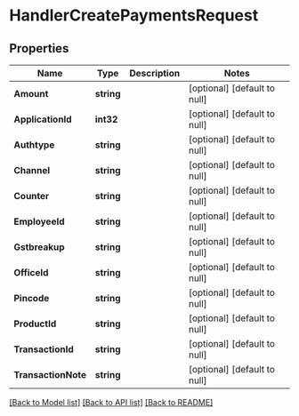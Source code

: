 # HandlerCreatePaymentsRequest

## Properties
Name | Type | Description | Notes
------------ | ------------- | ------------- | -------------
**Amount** | **string** |  | [optional] [default to null]
**ApplicationId** | **int32** |  | [optional] [default to null]
**Authtype** | **string** |  | [optional] [default to null]
**Channel** | **string** |  | [optional] [default to null]
**Counter** | **string** |  | [optional] [default to null]
**EmployeeId** | **string** |  | [optional] [default to null]
**Gstbreakup** | **string** |  | [optional] [default to null]
**OfficeId** | **string** |  | [optional] [default to null]
**Pincode** | **string** |  | [optional] [default to null]
**ProductId** | **string** |  | [optional] [default to null]
**TransactionId** | **string** |  | [optional] [default to null]
**TransactionNote** | **string** |  | [optional] [default to null]

[[Back to Model list]](../README.md#documentation-for-models) [[Back to API list]](../README.md#documentation-for-api-endpoints) [[Back to README]](../README.md)


